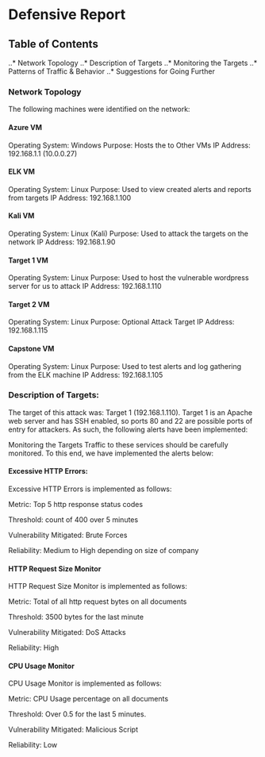 # Defensive Report

## Table of Contents

..* Network Topology
..* Description of Targets
..* Monitoring the Targets
..* Patterns of Traffic & Behavior
..* Suggestions for Going Further


### Network Topology
The following machines were identified on the network:

#### Azure VM

Operating System: Windows
Purpose: Hosts the to Other VMs
IP Address: 192.168.1.1 (10.0.0.27)

#### ELK VM

Operating System: Linux
Purpose: Used to view created alerts and reports from targets
IP Address: 192.168.1.100

#### Kali VM

Operating System: Linux (Kali)
Purpose: Used to attack the targets on the network
IP Address: 192.168.1.90

#### Target 1 VM

Operating System: Linux
Purpose: Used to host the vulnerable wordpress server for us to attack
IP Address: 192.168.1.110

#### Target 2 VM

Operating System: Linux
Purpose: Optional Attack Target
IP Address: 192.168.1.115

#### Capstone VM

Operating System: Linux
Purpose: Used to test alerts and log gathering from the ELK machine
IP Address: 192.168.1.105


### Description of Targets:

The target of this attack was: Target 1 (192.168.1.110).
Target 1 is an Apache web server and has SSH enabled, so ports 80 and 22 are possible ports of entry for attackers. As such, the following alerts have been implemented:

Monitoring the Targets
Traffic to these services should be carefully monitored. To this end, we have implemented the alerts below:

#### Excessive HTTP Errors:

Excessive HTTP Errors is implemented as follows:

Metric: Top 5 http response status codes

Threshold: count of 400 over 5 minutes

Vulnerability Mitigated: Brute Forces

Reliability: Medium to High depending on size of company


#### HTTP Request Size Monitor

HTTP Request Size Monitor is implemented as follows:

Metric: Total of all http request bytes on all documents

Threshold: 3500 bytes for the last minute

Vulnerability Mitigated: DoS Attacks

Reliability: High


#### CPU Usage Monitor

CPU Usage Monitor is implemented as follows:

Metric: CPU Usage percentage on all documents

Threshold: Over 0.5 for the last 5 minutes.

Vulnerability Mitigated: Malicious Script

Reliability: Low